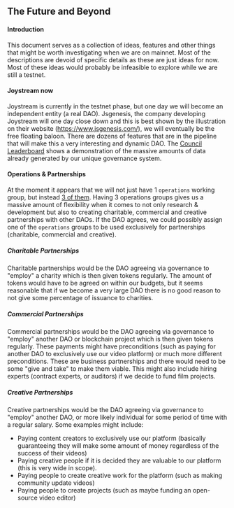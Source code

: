 ## The Future and Beyond

#### Introduction
This document serves as a collection of ideas, features and other things that might be worth investigating when we are on mainnet. Most of the descriptions are devoid of specific details as these are just ideas for now. Most of these ideas would probably be infeasible to explore while we are still a testnet.

#### Joystream now
Joystream is currently in the testnet phase, but one day we will become an independent entity (a real DAO). Jsgenesis, the company developing Joystream will one day close down and this is best shown by the illustration on their website (https://www.jsgenesis.com/), we will eventually be the free floating baloon. There are dozens of features that are in the pipeline that will make this a very interesting and dynamic DAO. The [Council Leaderboard](https://docs.google.com/spreadsheets/d/1l_aFoN2GxFpxi7pZS3rUh9wCsVHUi8um4YYiNRWMBW8/edit?usp=sharing) shows a demonstration of the massive amounts of data already generated by our unique governance system.

#### Operations & Partnerships
At the moment it appears that we will not just have 1 `operations` working group, but instead [3 of them](https://github.com/Joystream/joystream/issues/2595). Having 3 operations groups gives us a massive amount of flexibility when it comes to not only research & development but also to creating charitable, commercial and creative partnerships with other DAOs. If the DAO agrees, we could possibly assign one of the `operations` groups to be used exclusively for partnerships (charitable, commercial and creative).

##### Charitable Partnerships
 Charitable partnerships would be the DAO agreeing via governance to "employ" a charity which is then given tokens regularly. The amount of tokens would have to be agreed on within our budgets, but it seems reasonable that if we become a very large DAO there is no good reason to not give some percentage of issuance to charities. 

##### Commercial Partnerships
Commercial partnerships would be the DAO agreeing via governance to "employ" another DAO or blockchain project which is then given tokens regularly. These payments might have preconditions (such as paying for another DAO to exclusively use our video platform) or much more different preconditions. These are business partnerships and there would need to be some "give and take" to make them viable.
This might also include hiring experts (contract experts, or auditors) if we decide to fund film projects.

##### Creative Partnerships
Creative partnerships would be the DAO agreeing via governance to "employ" another DAO, or more likely individual for some period of time with a regular salary. Some examples might include:
* Paying content creators to exclusively use our platform (basically guaranteeing they will make some amount of money regardless of the success of their videos)
* Paying creative people if it is decided they are valuable to our platform (this is very wide in scope).
* Paying people to create creative work for the platform (such as making community update videos)
* Paying people to create projects (such as maybe funding an open-source video editor)

